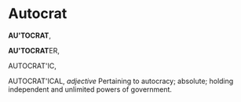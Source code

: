 # Autocrat

**AU'TOCRAT**,

**AU'TOCRAT**ER,

AUTOCRAT'IC,

AUTOCRAT'ICAL, _adjective_ Pertaining to autocracy; absolute; holding independent and unlimited powers of government.